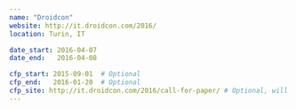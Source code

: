 ```yaml
---
name: "Droidcon"
website: http://it.droidcon.com/2016/
location: Turin, IT

date_start: 2016-04-07
date_end:   2016-04-08

cfp_start: 2015-09-01  # Optional
cfp_end:   2016-01-20  # Optional
cfp_site: http://it.droidcon.com/2016/call-for-paper/ # Optional, will default to website
---
```

